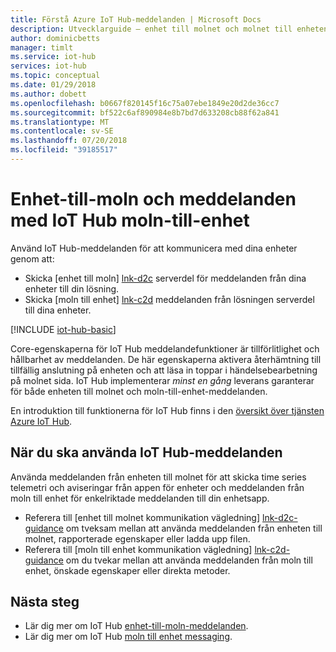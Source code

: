 ```yaml
---
title: Förstå Azure IoT Hub-meddelanden | Microsoft Docs
description: Utvecklarguide – enhet till molnet och molnet till enheten med IoT Hub-meddelanden. Innehåller information om meddelandeformat och stöds kommunikationsprotokoll.
author: dominicbetts
manager: timlt
ms.service: iot-hub
services: iot-hub
ms.topic: conceptual
ms.date: 01/29/2018
ms.author: dobett
ms.openlocfilehash: b0667f820145f16c75a07ebe1849e20d2de36cc7
ms.sourcegitcommit: bf522c6af890984e8b7bd7d633208cb88f62a841
ms.translationtype: MT
ms.contentlocale: sv-SE
ms.lasthandoff: 07/20/2018
ms.locfileid: "39185517"
---
```

# <a name="device-to-cloud-and-cloud-to-device-messaging-with-iot-hub"></a>Enhet-till-moln och meddelanden med IoT Hub moln-till-enhet

Använd IoT Hub-meddelanden för att kommunicera med dina enheter genom att:

* Skicka [enhet till moln] [ lnk-d2c] serverdel för meddelanden från dina enheter till din lösning.
* Skicka [moln till enhet] [ lnk-c2d] meddelanden från lösningen serverdel till dina enheter.

[!INCLUDE [iot-hub-basic](../../includes/iot-hub-basic-partial.md)]

Core-egenskaperna för IoT Hub meddelandefunktioner är tillförlitlighet och hållbarhet av meddelanden. De här egenskaperna aktivera återhämtning till tillfällig anslutning på enheten och att läsa in toppar i händelsebearbetning på molnet sida. IoT Hub implementerar *minst en gång* leverans garanterar för både enheten till molnet och moln-till-enhet-meddelanden.

En introduktion till funktionerna för IoT Hub finns i den [översikt över tjänsten Azure IoT Hub][lnk-iot-hub-overview].

## <a name="when-to-use-iot-hub-messaging"></a>När du ska använda IoT Hub-meddelanden

Använda meddelanden från enheten till molnet för att skicka time series telemetri och aviseringar från appen för enheter och meddelanden från moln till enhet för enkelriktade meddelanden till din enhetsapp.

* Referera till [enhet till molnet kommunikation vägledning] [ lnk-d2c-guidance] om tveksam mellan att använda meddelanden från enheten till molnet, rapporterade egenskaper eller ladda upp filen.
* Referera till [moln till enhet kommunikation vägledning] [ lnk-c2d-guidance] om du tvekar mellan att använda meddelanden från moln till enhet, önskade egenskaper eller direkta metoder.

## <a name="next-steps"></a>Nästa steg

* Lär dig mer om IoT Hub [enhet-till-moln-meddelanden][lnk-d2c].
* Lär dig mer om IoT Hub [moln till enhet messaging][lnk-c2d].

[lnk-azure-iot]: ../iot-fundamentals/index.yml
[lnk-iot-hub-overview]: about-iot-hub.md
[lnk-d2c]: iot-hub-devguide-messages-d2c.md
[lnk-c2d]: iot-hub-devguide-messages-c2d.md
[lnk-c2d-guidance]: iot-hub-devguide-c2d-guidance.md
[lnk-d2c-guidance]: iot-hub-devguide-d2c-guidance.md